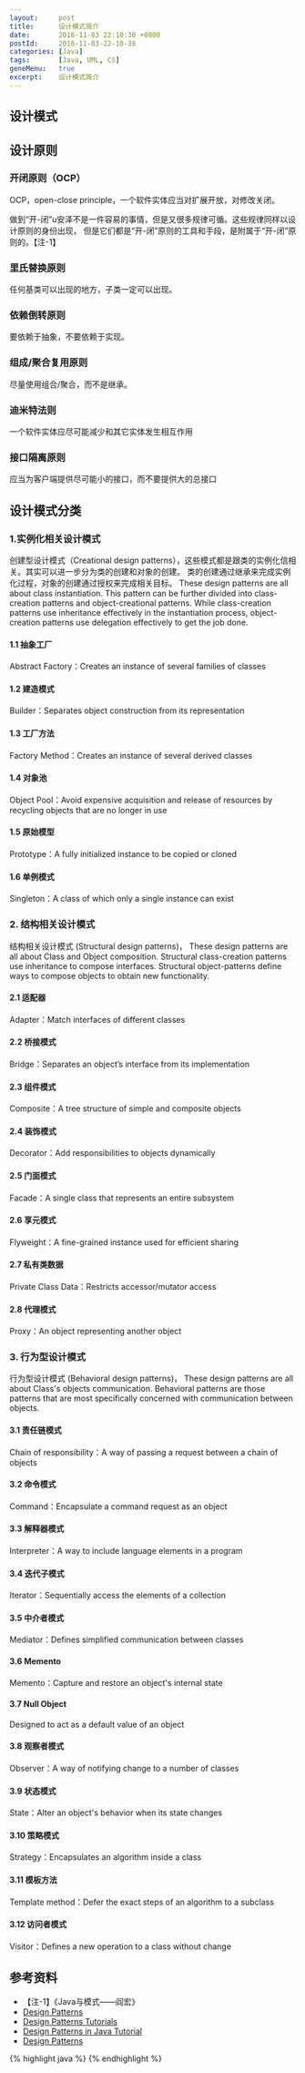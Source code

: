 ```yaml
---
layout:     post
title:      设计模式简介
date:       2016-11-03 22:10:38 +0800
postId:     2016-11-03-22-10-38
categories: [Java]
tags:       [Java, UML, CS]
geneMenu:   true
excerpt:    设计模式简介
---
```


## 设计模式

## 设计原则

### 开闭原则（OCP）
OCP，open-close principle，一个软件实体应当对扩展开放，对修改关闭。

做到“开-闭”u安泽不是一件容易的事情，但是又很多规律可循。这些规律同样以设计原则的身份出现，
但是它们都是“开-闭”原则的工具和手段，是附属于“开-闭”原则的。【注-1】

### 里氏替换原则
任何基类可以出现的地方，子类一定可以出现。

### 依赖倒转原则
要依赖于抽象，不要依赖于实现。

### 组成/聚合复用原则
尽量使用组合/聚合，而不是继承。

### 迪米特法则
一个软件实体应尽可能减少和其它实体发生相互作用

### 接口隔离原则
应当为客户端提供尽可能小的接口，而不要提供大的总接口



## 设计模式分类

### 1.实例化相关设计模式
创建型设计模式（Creational design patterns），这些模式都是跟类的实例化信相关。其实可以进一步分为类的创建和对象的创建。
类的创建通过继承来完成实例化过程，对象的创建通过授权来完成相关目标。
These design patterns are all about class instantiation. This pattern can be further divided into class-creation patterns
and object-creational patterns. While class-creation patterns use inheritance effectively in the instantiation process,
object-creation patterns use delegation effectively to get the job done.

#### 1.1 抽象工厂
Abstract Factory：Creates an instance of several families of classes

#### 1.2 建造模式
Builder：Separates object construction from its representation

#### 1.3 工厂方法
Factory Method：Creates an instance of several derived classes

#### 1.4 对象池
Object Pool：Avoid expensive acquisition and release of resources by recycling objects that are no longer in use

#### 1.5 原始模型
Prototype：A fully initialized instance to be copied or cloned

#### 1.6 单例模式
Singleton：A class of which only a single instance can exist


### 2. 结构相关设计模式
结构相关设计模式 (Structural design patterns)，
These design patterns are all about Class and Object composition. 
Structural class-creation patterns use inheritance to compose interfaces. 
Structural object-patterns define ways to compose objects to obtain new functionality.

#### 2.1 适配器
Adapter：Match interfaces of different classes

#### 2.2 桥接模式
Bridge：Separates an object’s interface from its implementation

#### 2.3 组件模式
Composite：A tree structure of simple and composite objects

#### 2.4 装饰模式
Decorator：Add responsibilities to objects dynamically

#### 2.5 门面模式
Facade：A single class that represents an entire subsystem

#### 2.6 享元模式
Flyweight：A fine-grained instance used for efficient sharing

#### 2.7 私有类数据
Private Class Data：Restricts accessor/mutator access

#### 2.8 代理模式
Proxy：An object representing another object


### 3. 行为型设计模式
行为型设计模式 (Behavioral design patterns)，
These design patterns are all about Class's objects communication. 
Behavioral patterns are those patterns that are most
specifically concerned with communication between objects.


#### 3.1 责任链模式
Chain of responsibility：A way of passing a request between a chain of objects

#### 3.2 命令模式
Command：Encapsulate a command request as an object

#### 3.3 解释器模式
Interpreter：A way to include language elements in a program

#### 3.4 迭代子模式
Iterator：Sequentially access the elements of a collection

#### 3.5 中介者模式
Mediator：Defines simplified communication between classes

#### 3.6 Memento
Memento：Capture and restore an object's internal state

#### 3.7 Null Object
Designed to act as a default value of an object

#### 3.8 观察者模式
Observer：A way of notifying change to a number of classes

#### 3.9 状态模式
State：Alter an object's behavior when its state changes

#### 3.10 策略模式
Strategy：Encapsulates an algorithm inside a class

#### 3.11 模板方法
Template method：Defer the exact steps of an algorithm to a subclass

#### 3.12 访问者模式
Visitor：Defines a new operation to a class without change

## 参考资料

* 【注-1】《Java与模式——阎宏》
* [Design Patterns](https://sourcemaking.com/design_patterns)
* [Design Patterns Tutorials](http://www.avajava.com/tutorials/categories/design-patterns)
* [Design Patterns in Java Tutorial](http://www.tutorialspoint.com/design_pattern/)
* [Design Patterns](http://www.oodesign.com/)

{% highlight java %}
{% endhighlight %}
